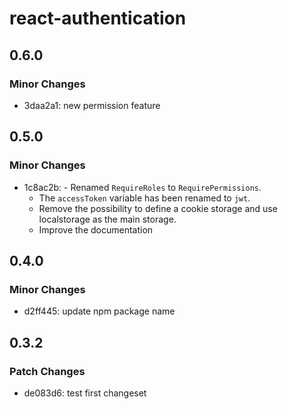 # react-authentication

## 0.6.0

### Minor Changes

- 3daa2a1: new permission feature

## 0.5.0

### Minor Changes

- 1c8ac2b: - Renamed `RequireRoles` to `RequirePermissions`.
  - The `accessToken` variable has been renamed to `jwt`.
  - Remove the possibility to define a cookie storage and use localstorage as the main storage.
  - Improve the documentation

## 0.4.0

### Minor Changes

- d2ff445: update npm package name

## 0.3.2

### Patch Changes

- de083d6: test first changeset
